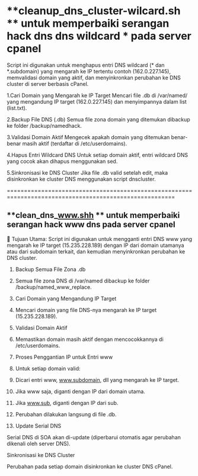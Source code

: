 ****cleanup_dns_cluster-wilcard.sh** ** untuk memperbaiki serangan hack dns dns wildcard * pada server cpanel 
=======================================================================================================

Script ini digunakan untuk menghapus entri DNS wildcard (* dan *.subdomain) yang mengarah ke IP tertentu contoh  (162.0.227.145), memvalidasi domain yang aktif, dan menyinkronkan perubahan ke DNS cluster di server berbasis cPanel.

1.Cari Domain yang Mengarah ke IP Target
Mencari file .db di /var/named/ yang mengandung IP target (162.0.227.145) dan menyimpannya dalam list (list.txt).

2.Backup File DNS (.db)
Semua file zona domain yang ditemukan dibackup ke folder /backup/namedhack.

3.Validasi Domain Aktif
Mengecek apakah domain yang ditemukan benar-benar masih aktif (terdaftar di /etc/userdomains).

4.Hapus Entri Wildcard DNS
Untuk setiap domain aktif, entri wildcard DNS yang cocok akan dihapus menggunakan sed.

5.Sinkronisasi ke DNS Cluster
Jika file .db valid setelah edit, maka disinkronkan ke cluster DNS menggunakan script dnscluster.

=======================================================================================================

****clean_dns_www.shh** ** untuk memperbaiki serangan hack www dns pada server cpanel 
------------------------------------------------------------------------------------------

🎯 Tujuan Utama:
Script ini digunakan untuk mengganti entri DNS www yang mengarah ke IP target (15.235.228.189) dengan IP dari domain utamanya atau dari subdomain terkait, dan kemudian menyinkronkan perubahan ke DNS cluster.


1.	Backup Semua File Zona .db

2.	Semua file zona DNS di /var/named dibackup ke folder /backup/named_www_replace.

3.	Cari Domain yang Mengandung IP Target

4.	Mencari domain yang file DNS-nya mengarah ke IP target (15.235.228.189).

5.	Validasi Domain Aktif

6.	Memastikan domain masih aktif dengan mencocokkannya di /etc/userdomains.

7.	Proses Penggantian IP untuk Entri www

8.	Untuk setiap domain valid:

9.	Dicari entri www, www.subdomain, dll yang mengarah ke IP target.

10.	Jika www saja, diganti dengan IP dari domain utama.

11.	Jika www.sub, diganti dengan IP dari sub.

12.	Perubahan dilakukan langsung di file .db.

13.	Update Serial DNS

Serial DNS di SOA akan di-update (diperbarui otomatis agar perubahan dikenali oleh server DNS).

Sinkronisasi ke DNS Cluster

Perubahan pada setiap domain disinkronkan ke cluster DNS cPanel.
